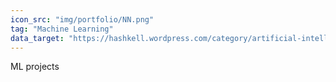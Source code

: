 ```yaml
---
icon_src: "img/portfolio/NN.png"
tag: "Machine Learning"
data_target: "https://hashkell.wordpress.com/category/artificial-intelligence/"
---
```

ML projects